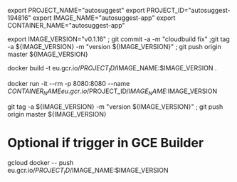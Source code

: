 export PROJECT_NAME="autosuggest"
export PROJECT_ID="autosuggest-194816"
export IMAGE_NAME="autosuggest-app"
export CONTAINER_NAME="autosuggest-app"

export IMAGE_VERSION="v0.1.16" ; git commit -a -m "cloudbuild fix" ;git tag -a ${IMAGE_VERSION} -m "version ${IMAGE_VERSION}" ; git push origin master ${IMAGE_VERSION}

docker build -t eu.gcr.io/$PROJECT_ID/$IMAGE_NAME:$IMAGE_VERSION .

docker run -it --rm -p 8080:8080 --name $CONTAINER_NAME eu.gcr.io/$PROJECT_ID/$IMAGE_NAME:$IMAGE_VERSION

git tag -a ${IMAGE_VERSION} -m "version ${IMAGE_VERSION}" ; git push origin master ${IMAGE_VERSION}

# Optional if trigger in GCE Builder
gcloud docker -- push eu.gcr.io/$PROJECT_ID/$IMAGE_NAME:$IMAGE_VERSION


